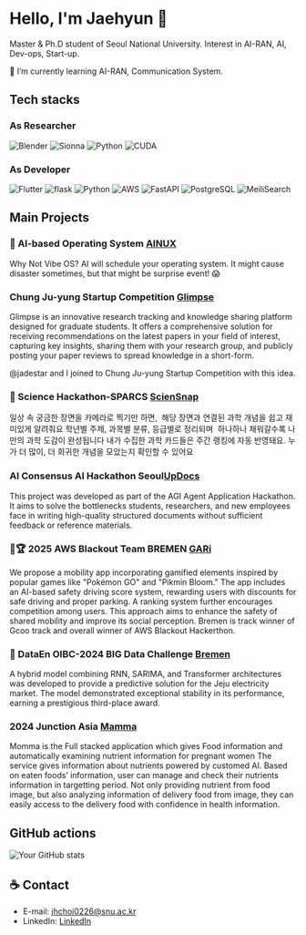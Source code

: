 # Hello, I'm Jaehyun 👋

Master & Ph.D student of Seoul National University. Interest in AI-RAN, AI, Dev-ops, Start-up.

🌱 I’m currently learning AI-RAN, Communication System.

## Tech stacks
### As Researcher
![Blender](https://img.shields.io/badge/Blender-000000?style=for-the-badge&logo=blender&logoColor=e87d0d)
![Sionna](https://img.shields.io/badge/sionna\RT-76b900?style=for-the-badge&logo=nVIDIA&logoColor=white)
![Python](https://img.shields.io/badge/python-3670A0?style=for-the-badge&logo=python&logoColor=ffdd54)
![CUDA](https://img.shields.io/badge/cuda-000000.svg?style=for-the-badge&logo=nVIDIA&logoColor=green)

### As Developer
![Flutter](https://img.shields.io/badge/Flutter-02569B.svg?&style=for-the-badge&logo=Flutter&logoColor=white)
![flask](https://img.shields.io/badge/flask-%23000.svg?style=for-the-badge&logo=flask&logoColor=white)
![Python](https://img.shields.io/badge/python-3670A0?style=for-the-badge&logo=python&logoColor=ffdd54)
<img alt="AWS" src ="https://img.shields.io/badge/AWS-232F3E.svg?style=for-the-badge&logo=amazonwebservices&logoColor=white"/>
<img alt="FastAPI" src ="https://img.shields.io/badge/FastAPI-009688?style=for-the-badge&logo=FastAPI&logoColor=white"/> 
![PostgreSQL](https://img.shields.io/badge/postgresql-4169e1?style=for-the-badge&logo=postgresql&logoColor=white)
![MeiliSearch](https://img.shields.io/badge/meilisearch-ff5caa?style=for-the-badge&logo=meilisearch&logoColor=white)

## Main Projects

### 🌱 AI-based Operating System [AINUX](https://github.com/minhjih/Ainux)
Why Not Vibe OS? AI will schedule your operating system. It might cause disaster sometimes, but that might be surprise event! 😱

### Chung Ju-yung Startup Competition [Glimpse](https://github.com/minhjih/dailyexp)
Glimpse is an innovative research tracking and knowledge sharing platform designed for graduate students. It offers a comprehensive solution for receiving recommendations on the latest papers in your field of interest, capturing key insights, sharing them with your research group, and publicly posting your paper reviews to spread knowledge in a short-form.

@jadestar and I joined to Chung Ju-yung Startup Competition with this idea.


### 🥈 Science Hackathon-SPARCS [ScienSnap](https://github.com/joon363/STdev_BREMEN)
일상 속 궁금한 장면을 카메라로 찍기만 하면,  해당 장면과 연결된 과학 개념을 쉽고 재미있게 알려줘요
학년별 주제, 과목별 분류, 등급별로 정리되며  하나하나 채워갈수록 나만의 과학 도감이 완성됩니다
내가 수집한 과학 카드들은 주간 랭킹에 자동 반영돼요. 누가 더 많이, 더 희귀한 개념을 모았는지 확인할 수 있어요

### AI Consensus AI Hackathon Seoul[UpDocs](https://github.com/joon363/StudentsAI_BREMEN)
This project was developed as part of the AGI Agent Application Hackathon. It aims to solve the bottlenecks students, researchers, and new employees face in writing high-quality structured documents without sufficient feedback or reference materials.

### 🥇🏆 2025 AWS Blackout Team BREMEN [GARi](https://github.com/minhjih/Blackout2025)
We propose a mobility app incorporating gamified elements inspired by popular games like "Pokémon GO" and "Pikmin Bloom." The app includes an AI-based safety driving score system, rewarding users with discounts for safe driving and proper parking. A ranking system further encourages competition among users. This approach aims to enhance the safety of shared mobility and improve its social perception. Bremen is track winner of Gcoo track and overall winner of AWS Blackout Hackerthon.

### 🥉 DataEn OIBC-2024 BIG Data Challenge [Bremen](https://competition.postech.ac.kr/%ea%b3%b5%ec%a7%80%ec%82%ac%ed%95%ad/?uid=250&mod=document&pageid=1)
A hybrid model combining RNN, SARIMA, and Transformer architectures was developed to provide a predictive solution for the Jeju electricity market. The model demonstrated exceptional stability in its performance, earning a prestigious third-place award.

### 2024 Junction Asia [Mamma](https://github.com/minhjih/JUNCTIONBREMEN)
Momma is the Full stacked application which gives Food information and automatically examining nutrient information for pregnant women The service gives information about nutrients powered by customed AI. Based on eaten foods’ information, user can manage and check their nutrients information in targetting period. Not only providing nutrient from food image, but also analyzing information of delivery food from image, they can easily access to the delivery food with confidence in health information.


## GitHub actions

![Your GitHub stats](https://github-readme-stats.vercel.app/api?username=minhjih&show_icons=true&theme=radical)


## ☕️ Contact

- E-mail: jhchoi0226@snu.ac.kr
- LinkedIn: [LinkedIn](https://www.linkedin.com/in/minhjih/)

<!--
**minhjih/minhjih** is a ✨ _special_ ✨ repository because its `README.md` (this file) appears on your GitHub profile.

Here are some ideas to get you started:

- 🔭 I’m currently working on ...
- 🌱 I’m currently learning ...
- 👯 I’m looking to collaborate on ...
- 🤔 I’m looking for help with ...
- 💬 Ask me about ...
- 📫 How to reach me: ...
- 😄 Pronouns: ...
- ⚡ Fun fact: ...
-->
